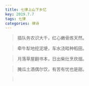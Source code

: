 ```yaml
---
title: 七律上山下乡忆
key: 2019.7.7
tags: 七律
categories: 律诗
---
```


<blockquote class="blockquote-center">插队务农识大千，红心嫩骨炼天然。
</blockquote>
<blockquote class="blockquote-center">牵牛犁地挖泥埂，车水浇畦种稻田。
</blockquote>
<blockquote class="blockquote-center">月落草屋翻书本，日出柴灶烹炊烟。
</blockquote>
<blockquote class="blockquote-center">腌瓜土酒偶尔饮，有苦有忧也是甜。
</blockquote>
<blockquote class="blockquote-center"></br>
</blockquote>
